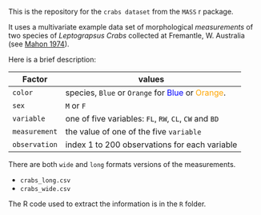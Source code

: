 This is the repository for the `crabs dataset` from the `MASS` r package.

It uses a multivariate example data set of morphological  _measurements_ of two species of _Leptograpsus Crabs_ collected at Fremantle, W. Australia (see [Mahon 1974](https://www.publish.csiro.au/zo/ZO9740417)).

Here is a brief description:

Factor|values
------|---
`color` |species, `Blue` or `Orange` for <span style="color:blue">Blue</span> or <span style="color:orange">Orange</span>.
`sex`|`M` or `F`
`variable`|one of five variables: `FL`, `RW`, `CL`, `CW` and `BD`
`measurement`| the value of one of the five `variable`
`observation`| index 1 to 200 observations for each variable

There are both `wide` and `long` formats versions of the measurements.

* `crabs_long.csv`
* `crabs_wide.csv`

The R code used to extract the information is in the `R` folder.

